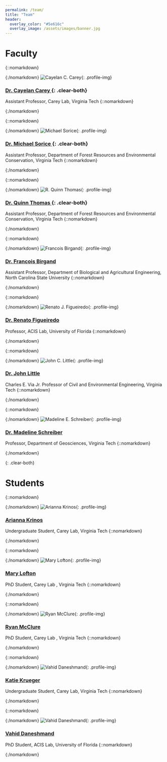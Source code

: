 ```yaml
---
permalink: /team/
title: "Team"
header:
  overlay_color: "#5e616c"
  overlay_image: /assets/images/banner.jpg
---
```


# Faculty

{::nomarkdown}<div><div class="one-fourth">{:/nomarkdown}
![Cayelan C. Carey](../assets/images/cayelan.jpg){: .profile-img}
### [Dr. Cayelan Carey <i class="fa fa-link"></i>](http://www.carey.biol.vt.edu/){: .clear-both}


Assistant Professor, Carey Lab, Virginia Tech
{::nomarkdown}</div>{:/nomarkdown}


{::nomarkdown}<div class="one-fourth">{:/nomarkdown}
![Michael Sorice](../assets/images/mike.jpg){: .profile-img}
### [Dr. Michael Sorice <i class="fa fa-link"></i>](https://frec.vt.edu/People/Sorice.html){: .clear-both}


Assistant Professor, Department of Forest Resources and Environmental Conservation, Virginia Tech
{::nomarkdown}</div>{:/nomarkdown}


{::nomarkdown}<div class="one-fourth-last">{:/nomarkdown}
![R. Quinn Thomas](../assets/images/quinn.jpg){: .profile-img}
### [Dr. Quinn Thomas <i class="fa fa-link"></i>](http://www.globalchange.vt.edu/quinn-thomas/){: .clear-both}


Assistant Professor, Department of Forest Resources and Environmental Conservation, Virginia Tech
{::nomarkdown}</div></div>{:/nomarkdown}


{::nomarkdown}<div><div class="one-fourth clear-both">{:/nomarkdown}
![Francois Birgand](../assets/images/francois.jpg){: .profile-img}
### [Dr. Francois Birgand <i class="fa fa-link"></i>](https://www.bae.ncsu.edu/people/birgand/)

Assistant Professor, Department of Biological and Agricultural Engineering, North Carolina State University
{::nomarkdown}</div>{:/nomarkdown}


{::nomarkdown}<div class="one-fourth">{:/nomarkdown}
![Renato J. Figueiredo](../assets/images/renato.jpg){: .profile-img}
### [Dr. Renato Figueiredo <i class="fa fa-link"></i>](https://www.acis.ufl.edu/people/renatof)

Professor, ACIS Lab, University of Florida
{::nomarkdown}</div>{:/nomarkdown}


{::nomarkdown}<div class="one-fourth">{:/nomarkdown}
![John C. Little](../assets/images/john.jpg){: .profile-img}
### [Dr. John Little <i class="fa fa-link"></i>](http://www.globalchange.vt.edu/john-little/)

Charles E. Via Jr. Professor of Civil and Environmental Engineering, Virginia Tech
{::nomarkdown}</div>{:/nomarkdown}


{::nomarkdown}<div class="one-fourth-last">{:/nomarkdown}
![Madeline E. Schreiber](../assets/images/maddy.jpg){: .profile-img}
### [Dr. Madeline Schreiber <i class="fa fa-link"></i>](https://geos.vt.edu/people/faculty/Madeline-Schreiber.html)

Professor, Department of Geosciences, Virginia Tech
{::nomarkdown}</div></div>{:/nomarkdown}


{: .clear-both}

# Students

{::nomarkdown}<div><div class="one-fourth">{:/nomarkdown}
![Arianna Krinos](../assets/images/arianna.jpg){: .profile-img}
### [Arianna Krinos <i class="fa fa-link"></i>](hhttps://github.com/akrinos)

Undergraduate Student, Carey Lab, Virginia Tech
{::nomarkdown}</div>{:/nomarkdown}


{::nomarkdown}<div class="one-fourth">{:/nomarkdown}
![Mary Lofton](../assets/images/mary.jpg){: .profile-img}
### [Mary Lofton <i class="fa fa-link"></i>](http://www.globalchange.vt.edu/mary-lofton/)

PhD Student, Carey Lab , Virginia Tech
{::nomarkdown}</div>{:/nomarkdown}


{::nomarkdown}<div class="one-fourth">{:/nomarkdown}
![Ryan McClure](../assets/images/ryan.jpg){: .profile-img}
### [Ryan McClure <i class="fa fa-link"></i>](http://www.globalchange.vt.edu/ryan-mcclure/)

PhD Student, Carey Lab , Virginia Tech
{::nomarkdown}</div>{:/nomarkdown}


{::nomarkdown}<div class="one-fourth-last">{:/nomarkdown}
![Vahid Daneshmand](../assets/images/katie.jpg){: .profile-img}
### [Katie Krueger <i class="fa fa-link"></i>](http://www.carey.biol.vt.edu/?page_id=13)

Undergraduate Student, Carey Lab, Virginia Tech
{::nomarkdown}</div></div>{:/nomarkdown}


{::nomarkdown}<div class="one-fourth">{:/nomarkdown}
![Vahid Daneshmand](../assets/images/vahid.jpg){: .profile-img}
### [Vahid Daneshmand <i class="fa fa-link"></i>](https://www.acis.ufl.edu/people/vdaneshmand)

PhD Student, ACIS Lab, University of Florida
{::nomarkdown}</div></div>{:/nomarkdown}